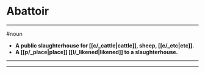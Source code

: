 # Abattoir
---
#noun
- **A public slaughterhouse for [[c/_cattle|cattle]], sheep, [[e/_etc|etc]].**
- **A [[p/_place|place]] [[l/_likened|likened]] to a slaughterhouse.**
---
---
